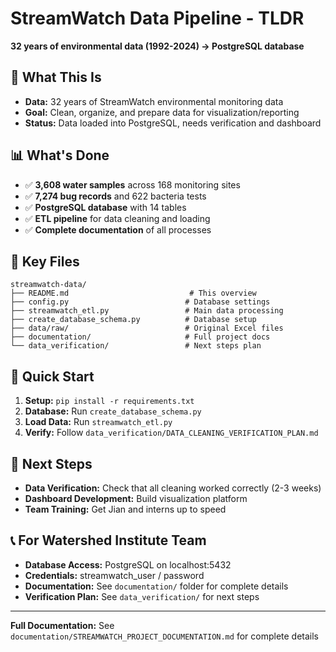# StreamWatch Data Pipeline - TLDR

**32 years of environmental data (1992-2024) → PostgreSQL database**

## 🎯 **What This Is**
- **Data:** 32 years of StreamWatch environmental monitoring data
- **Goal:** Clean, organize, and prepare data for visualization/reporting
- **Status:** Data loaded into PostgreSQL, needs verification and dashboard

## 📊 **What's Done**
- ✅ **3,608 water samples** across 168 monitoring sites
- ✅ **7,274 bug records** and 622 bacteria tests  
- ✅ **PostgreSQL database** with 14 tables
- ✅ **ETL pipeline** for data cleaning and loading
- ✅ **Complete documentation** of all processes

## 📁 **Key Files**
```
streamwatch-data/
├── README.md                           # This overview
├── config.py                          # Database settings
├── streamwatch_etl.py                 # Main data processing
├── create_database_schema.py          # Database setup
├── data/raw/                          # Original Excel files
├── documentation/                     # Full project docs
└── data_verification/                 # Next steps plan
```

## 🚀 **Quick Start**
1. **Setup:** `pip install -r requirements.txt`
2. **Database:** Run `create_database_schema.py`
3. **Load Data:** Run `streamwatch_etl.py`
4. **Verify:** Follow `data_verification/DATA_CLEANING_VERIFICATION_PLAN.md`

## 🎯 **Next Steps**
- **Data Verification:** Check that all cleaning worked correctly (2-3 weeks)
- **Dashboard Development:** Build visualization platform
- **Team Training:** Get Jian and interns up to speed

## 📞 **For Watershed Institute Team**
- **Database Access:** PostgreSQL on localhost:5432
- **Credentials:** streamwatch_user / password
- **Documentation:** See `documentation/` folder for complete details
- **Verification Plan:** See `data_verification/` for next steps

---
**Full Documentation:** See `documentation/STREAMWATCH_PROJECT_DOCUMENTATION.md` for complete details
